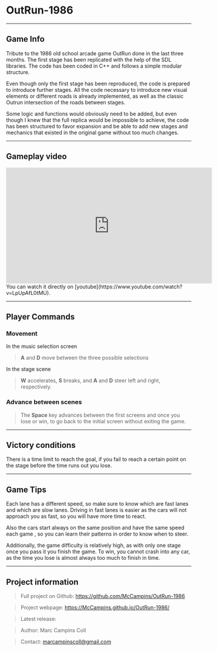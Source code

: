 # OutRun-1986

---

## Game Info 

Tribute to the 1986 old school arcade game OutRun done in the last three months. The first stage has been replicated with the help of the SDL libraries. The code has been coded in C++ and follows a simple modular structure. 

Even though only the first stage has been reproduced, the code is prepared to introduce further stages. All the code necessary to introduce new visual elements or different roads is already implemented, as well as the classic Outrun intersection of the roads between stages. 

Some logic and functions would obviously need to be added, but even though I knew that the full replica would be impossible to achieve, the code has been structured to favor expansion and be able to add new stages and mechanics that existed in the original game without too much changes.

---

## Gameplay video

<iframe width="560" height="315" src="https://www.youtube.com/embed/LpUpAfL0tMU?rel=0" frameborder="0" gesture="media" allow="encrypted-media" allowfullscreen></iframe>
You can watch it directly on [youtube](https://www.youtube.com/watch?v=LpUpAfL0tMU). 

---

## Player Commands 

### Movement

In the music selection screen

> **A** and **D** move between the three possible selections

In the stage scene

> **W** accelerates, **S** breaks, and **A** and **D** steer left and right, respectively.
	
### Advance between scenes

> The **Space** key advances between the first screens and once you lose or win, to go back to the initial screen without exiting the game.

---

## Victory conditions

There is a time limit to reach the goal, if you fail to reach a certain point on the stage before the time runs out you lose.

---

## Game Tips

Each lane has a different speed, so make sure to know which are fast lanes and which are slow lanes. Driving in fast lanes is easier as the cars will not approach you as fast, so you will have more time to react.

Also the cars start always on the same position and have the same speed each game , so you can learn their patterns in order to know when to steer.

Additionally, the game difficulty is relatively high, as with only one stage once you pass it you finish the game. To win, you cannot crash into any car, as the time you lose is almost always too much to finish in time.

---

## Project information

> Full project on Github: https://github.com/McCampins/OutRun-1986

> Project webpage: https://McCampins.github.io/OutRun-1986/

> Latest release: 

> Author: Marc Campins Coll

> Contact: marcampinscoll@gmail.com




